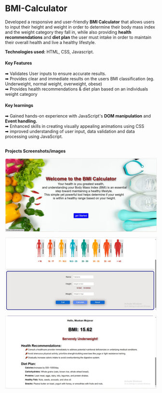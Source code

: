 # BMI-Calculator
Developed a responsive and user-friendly <b>BMI Calculator</b> that allows users to input their height and weight in order to determine their body mass index and the weight category they fall in, while also providing <b>health recommendations</b> and <b>diet plan</b> the user must intake in order to maintain their overall health and live a healthy lifestyle.<br>

<b>Technologies used:</b> HTML, CSS, Javascript.

<h4>Key Features</h4>
➡ Validates User inputs to ensure accurate results.<br>
➡ Provides clear and immediate results on the users BMI classification (eg. Underweight, normal weight, overweight, obese)<br>
➡ Provides health recommendations & diet plan based on an individuals weight category<br>

<h4>Key learnings</h4>
➡ Gained hands-on experience with JavaScript's <b>DOM manipulation</b> and <b>Event handling.</b><br>
➡ Enhanced skills in creating visually appealing animations using CSS<br>
➡ improved understanding of user input, data validation and data processing using JavaScript.<br><br>

<b>Projects Screenshots/images</b>

![image alt](https://github.com/Muskan-codebase/BMI-Calculator/blob/5b765388477b1019ace9e8fc429ae481bfe1dc0e/index.JPG)

![image alt](https://github.com/Muskan-codebase/BMI-Calculator/blob/15d0e2085dba6263ebccd5262c27bd08d91927b7/calculator2.JPG)

![image alt](https://github.com/Muskan-codebase/BMI-Calculator/blob/058a06bedcfb6d5da53166d5cd074f1d76c27155/users_bmi_result.JPG)








